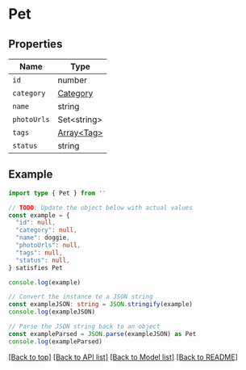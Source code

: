
# Pet


## Properties

Name | Type
------------ | -------------
`id` | number
`category` | [Category](Category.md)
`name` | string
`photoUrls` | Set&lt;string&gt;
`tags` | [Array&lt;Tag&gt;](Tag.md)
`status` | string

## Example

```typescript
import type { Pet } from ''

// TODO: Update the object below with actual values
const example = {
  "id": null,
  "category": null,
  "name": doggie,
  "photoUrls": null,
  "tags": null,
  "status": null,
} satisfies Pet

console.log(example)

// Convert the instance to a JSON string
const exampleJSON: string = JSON.stringify(example)
console.log(exampleJSON)

// Parse the JSON string back to an object
const exampleParsed = JSON.parse(exampleJSON) as Pet
console.log(exampleParsed)
```

[[Back to top]](#) [[Back to API list]](../README.md#api-endpoints) [[Back to Model list]](../README.md#models) [[Back to README]](../README.md)


